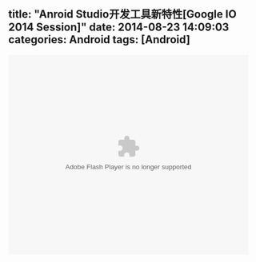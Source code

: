title: "Anroid Studio开发工具新特性[Google IO 2014 Session]"
date: 2014-08-23 14:09:03
categories: Android
tags: [Android]
---
<embed src="http://player.youku.com/player.php/sid/XNzYwMTU0ODUy/v.swf" allowFullScreen="true" quality="high" width="480" height="400" align="middle" allowScriptAccess="always" type="application/x-shockwave-flash"></embed>